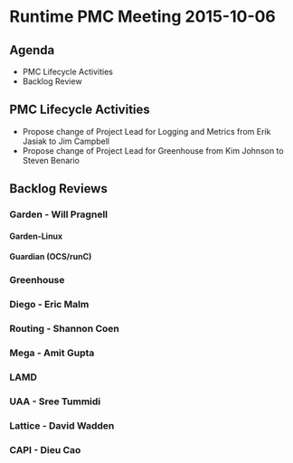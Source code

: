 # Runtime PMC Meeting 2015-10-06

## Agenda
* PMC Lifecycle Activities
* Backlog Review

## PMC Lifecycle Activities
* Propose change of Project Lead for Logging and Metrics from Erik Jasiak to Jim Campbell
* Propose change of Project Lead for Greenhouse from Kim Johnson to Steven Benario 

## Backlog Reviews

### Garden - Will Pragnell

#### Garden-Linux

#### Guardian (OCS/runC)

### Greenhouse 

### Diego - Eric Malm

### Routing - Shannon Coen

### Mega - Amit Gupta

### LAMD 

### UAA - Sree Tummidi

### Lattice - David Wadden

### CAPI - Dieu Cao
